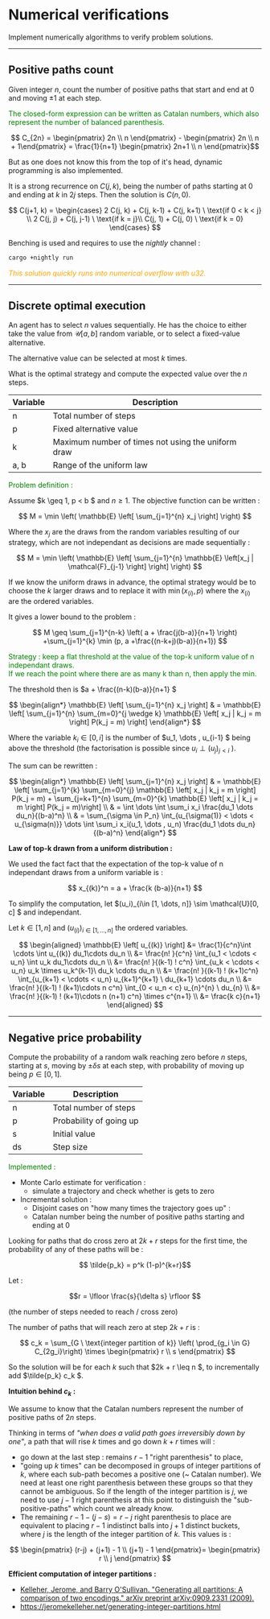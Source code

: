 # Numerical verifications

Implement numerically algorithms to verify problem solutions.

***
## Positive paths count
Given integer $n$, count the number of positive paths
that start and end at $0$
and moving $\pm 1$ at each step.

<p style="color:green">
The closed-form expression can be written as Catalan numbers, 
which also represent the number of balanced parenthesis.
</p>

$$ C_{2n} = \begin{pmatrix} 2n \\ n \end{pmatrix} - \begin{pmatrix} 2n \\ n + 1\end{pmatrix}  = \frac{1}{n+1} \begin{pmatrix} 2n+1 \\ n \end{pmatrix}$$

But as one does not know this from the top of it's head, 
dynamic programming is also implemented.

It is a strong recurrence on $C(j, k)$, being the number of paths 
starting at $0$ and ending at $k$ in $2j$ steps.
Then the solution is $C(n, 0)$.

$$
C(j+1, k) = 
\begin{cases}
2 C(j, k) + C(j, k-1) + C(j, k+1) \ \text{if 0 < k < j} \\
2 C(j, j) + C(j, j-1) \ \text{if k = j}\\
C(j, 1) + C(j, 0) \ \text{if k = 0}
\end{cases}
$$

Benching is used and requires to use the *nightly* channel :
```bash
cargo +nightly run
```

<p style="color:orange">
<i>
This solution quickly runs into numerical overflow with u32.
</i>
</p>

***
## Discrete optimal execution

An agent has to select $n$ values sequentially.
He has the choice to either take the value from $\mathcal{U} [a, b]$ 
random variable, 
or to select a fixed-value alternative.

The alternative value can be selected at most $k$ times.

What is the optimal strategy and compute the expected value over the $n$ steps.

| Variable | Description |
| --- | --- |
| n | Total number of steps |
| p | Fixed alternative value  |
| k | Maximum number of times not using the uniform draw  |
| a, b | Range of the uniform law |

<p style="color:green">
Problem definition :
</p>

Assume  $k \geq 1, p < b $ and $n \geq 1$.
The objective function can be written :

$$
M = \min \left( \mathbb{E} \left[ \sum_{j=1}^{n} x_j \right] \right)
$$

Where the $x_j$ are the draws from the random variables resulting of our strategy, which are not independant as decisions are made sequentially :

$$
M = \min \left( \mathbb{E} \left[ \sum_{j=1}^{n} \mathbb{E} \left[x_j | \mathcal{F}_{j-1} \right] \right] \right)
$$

If we know the uniform draws in advance, the optimal strategy would be to choose the $k$ larger draws and to replace it with $\min (x_{(i)}, p)$
where the $x_{(i)}$ are the ordered variables.

It gives a lower bound to the problem :

$$
M \geq \sum_{j=1}^{n-k} \left( a + \frac{j(b-a)}{n+1} \right) 
+\sum_{j=1}^{k} \min (p, a +\frac{(n-k+j)(b-a)}{n+1})
$$

<p style="color:green">
Strategy : keep a flat threshold at the value of the top-k uniform value of n independant draws. <br>
If we reach the point where there are as many k than n, then apply the min.
</p>

The threshold then is $a + \frac{(n-k)(b-a)}{n+1} $

$$
\begin{align*}
\mathbb{E} \left[ \sum_{j=1}^{n} x_j \right] & = 
\mathbb{E} \left[ \sum_{j=1}^{n} \sum_{m=0}^{j \wedge k} \mathbb{E} \left[ x_j | k_j = m \right] P(k_j = m) \right]
\end{align*}
$$

Where the variable $k_i \in [0, i]$ is the number of $u_1, \dots , u_{i-1} $ being above the threshold 
(the factorisation is possible since $u_i \perp (u_j)_{j < i }$ ).

The sum can be rewritten :

$$
\begin{align*}
\mathbb{E} \left[ \sum_{j=1}^{n} x_j \right] & = 
\mathbb{E} \left[ \sum_{j=1}^{k} \sum_{m=0}^{j} \mathbb{E} \left[ x_j | k_j = m \right] P(k_j = m) + \sum_{j=k+1}^{n} \sum_{m=0}^{k} \mathbb{E} \left[ x_j | k_j = m \right] P(k_j = m)\right] \\
& = \int \dots \int \sum_i x_i \frac{du_1 \dots du_n}{(b-a)^n} \\
& = \sum_{\sigma \in P_n} \int_{u_{\sigma(1)} < \dots < u_{\sigma(n)}} \dots \int \sum_i x_i(u_1, \dots , u_n) \frac{du_1 \dots du_n}{(b-a)^n}
\end{align*}
$$


**Law of top-k drawn from a uniform distribution :**

We used the fact fact that the expectation of the top-k value of n independant draws from a uniform variable is : 

$$ 
x_{(k)}^n = a + \frac{k (b-a)}{n+1}
$$

To simplify the computation, let $(u_i)_{i\in [1, \dots, n]} \sim \mathcal{U}[0, c] $ and independant.

Let $k \in [1, n]$ and $\left( u_{(i)} \right)_{i \in [1, \dots, n]}$ the ordered variables.

$$
\begin{aligned}
\mathbb{E} \left[ u_{(k)} \right] &=
\frac{1}{c^n}\int \cdots \int u_{(k)} du_1\cdots du_n \\
&= \frac{n! }{c^n} \int_{u_1 < \cdots < u_n} \int u_k du_1\cdots du_n \\
&= \frac{n! }{(k-1) ! c^n} \int_{u_k < \cdots < u_n} u_k \times u_k^{k-1}\  du_k \cdots du_n \\
&= \frac{n! }{(k-1) ! (k+1)c^n} \int_{u_{k+1} < \cdots < u_n} u_{k+1}^{k+1} \  du_{k+1} \cdots du_n \\
&= \frac{n! }{(k-1) ! (k+1)\cdots n c^n} \int_{0 < u_n < c} u_{n}^{n} \  du_{n} \\
&= \frac{n! }{(k-1) ! (k+1)\cdots n (n+1) c^n} \times c^{n+1} \\
&= \frac{k c}{n+1} 
\end{aligned}
$$

***
## Negative price probability
Compute the probability of a random walk reaching zero 
before $n$ steps, starting at $s$,
moving by $\pm \delta s$ at each step, 
with probability of moving up being $p \in [0,1]$.

| Variable | Description |
| --- | --- |
| n | Total number of steps |
| p | Probability of going up |
| s | Initial value |
| ds | Step size |

<p style="color:green">
Implemented : <br> 
</p>

- Monte Carlo estimate for verification :
    - simulate a trajectory and check whether is gets to zero
- Incremental solution :
    - Disjoint cases on "how many times the trajectory goes up" :
    - Catalan number being the number of positive paths starting and ending at 0

Looking for paths that do cross zero at $2k+r$ steps for the first time, 
the probability of any of these paths will be :

$$ \tilde{p_k} = p^k (1-p)^{k+r}$$

Let : 

$$r = \lfloor \frac{s}{\delta s} \rfloor $$

(the number of steps needed to reach / cross zero)

The number of paths that will reach zero at step $2k+r$ is : 

$$
c_k = \sum_{G \ \text{integer partition of k}} \left( \prod_{g_i \in G} C_{2g_i}\right) \times \begin{pmatrix} r \\ s \end{pmatrix}
$$

So the solution will be for each $k$ such that $2k + r \leq n $, to incrementally add $\tilde{p_k} c_k $.

**Intuition behind $c_k$ :**

We assume to know that the Catalan numbers represent the number of positive paths of $2n$ steps.

Thinking in terms of *"when does a valid path goes irreversibly down by one"*,
a path that will rise $k$ times and go down $k+r$ times will :
- go down at the last step : remains $r-1$ "right parenthesis" to place,
- "going up $k$ times" can be decomposed in groups of integer partitions of $k$, where each sub-path becomes a positive one (~ Catalan number).
We need at least one right parenthesis between these groups so that they cannot be ambiguous. So if the length of the integer partition is $j$, we need to use $j-1$ right parenthesis at this point to distinguish the "sub-positive-paths" which count we already know.
- The remaining $r-1 - (j-s) = r-j$ right parenthesis to place are equivalent to placing $r-1$ indistinct balls into $j + 1$ distinct buckets, where $j$ is the length of the integer partition of $k$.
This values is :

$$ 
\begin{pmatrix}
(r-j) + (j+1) - 1 \\
(j+1) - 1
\end{pmatrix}= \begin{pmatrix}
r \\
j
\end{pmatrix}
$$

**Efficient computation of integer partitions :**
- [Kelleher, Jerome, and Barry O'Sullivan. "Generating all partitions: A comparison of two encodings." arXiv preprint arXiv:0909.2331 (2009).](https://arxiv.org/pdf/0909.2331)
- https://jeromekelleher.net/generating-integer-partitions.html
